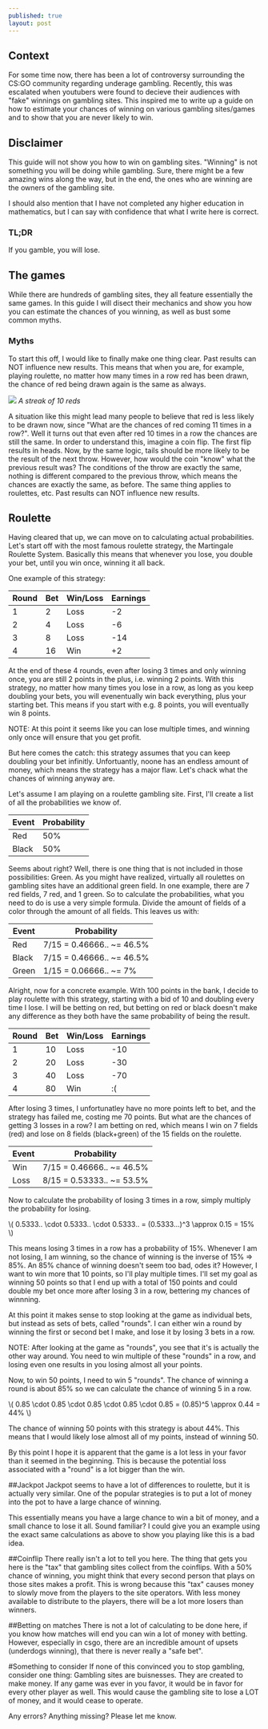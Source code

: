 ```yaml
---
published: true
layout: post
---
```


<!--excerpt-->

## Context

For some time now, there has been a lot of controversy surrounding the CS:GO community regarding underage gambling. Recently, this was escalated when youtubers were found to decieve their audiences with "fake" winnings on gambling sites. This inspired me to write up a guide on how to estimate your chances of winning on various gambling sites/games and to show that you are never likely to win.

## Disclaimer

This guide will not show you how to win on gambling sites. "Winning" is not something you will be doing while gambling. Sure, there might be a few amazing wins along the way, but in the end, the ones who are winning are the owners of the gambling site.

I should also mention that I have not completed any higher education in mathematics, but I can say with confidence that what I write here is correct.

### TL;DR

If you gamble, you will lose.

## The games

While there are hundreds of gambling sites, they all feature essentially the same games. In this guide I will disect their mechanics and show you how you can estimate the chances of you winning, as well as bust some common myths.

### Myths

To start this off, I would like to finally make one thing clear. Past results can NOT influence new results. This means that when you are, for example, playing roulette, no matter how many times in a row red has been drawn, the chance of red being drawn again is the same as always.

![](https://i.imgur.com/eB5tvmp.png)
*A streak of 10 reds*

A situation like this might lead many people to believe that red is less likely to be drawn now, since "What are the chances of red coming 11 times in a row?". Well it turns out that even after red 10 times in a row the chances are still the same. In order to understand this, imagine a coin flip. The first flip results in heads. Now, by the same logic, tails should be more likely to be the result of the next throw. However, how would the coin "know" what the previous result was? The conditions of the throw are exactly the same, nothing is different compared to the previous throw, which means the chances are exactly the same, as before. The same thing applies to roulettes, etc. Past results can NOT influence new results. 

## Roulette

Having cleared that up, we can move on to calculating actual probabilities. Let's start off with the most famous roulette strategy, the Martingale Roulette System. Basically this means that whenever you lose, you double your bet, until you win once, winning it all back.

One example of this strategy:

Round | Bet           | Win/Loss      | Earnings 
----- | ------------- | ------------- | ---- 
    1 | 2             | Loss          |   -2   
    2 | 4             | Loss          |   -6   
    3 | 8             | Loss          |  -14 
    4 | 16            | Win           |   +2 

At the end of these 4 rounds, even after losing 3 times and only winning once, you are still 2 points in the plus, i.e. winning 2 points. With this strategy, no matter how many times you lose in a row, as long as you keep doubling your bets, you will evenentually win back everything, plus your starting bet. This means if you start with e.g. 8 points, you will eventually win 8 points. 

NOTE: At this point it seems like you can lose multiple times, and winning only once will ensure that you get profit.

But here comes the catch: this strategy assumes that you can keep doubling your bet infinitly. Unfortuantly, noone has an endless amount of money, which means the strategy has a major flaw. Let's chack what the chances of winning anyway are. 

Let's assume I am playing on a roulette gambling site. First, I'll create a list of all the probabilities  we know of.

Event | Probability   
----- | ------------- 
  Red | 50%     
Black | 50%

Seems about right? Well, there is one thing that is not included in those possibilities: Green. As you might have realized, virtually all roulettes on gambling sites have an additional green field. In one example, there are 7 red fields, 7 red, and 1 green. So to calculate the probabilities, what you need to do is use a very simple formula. Divide the amount of fields of a color through the amount of all fields. This leaves us with:

Event | Probability   
----- | ------------- 
  Red | 7/15 = 0.46666.. ~= 46.5%  
Black | 7/15 = 0.46666.. ~= 46.5%
Green | 1/15 = 0.06666.. ~= 7%

Alright, now for a concrete example. With 100 points in the bank, I decide to play roulette with this strategy, starting with a bid of 10 and doubling every time I lose. I will be betting on red, but betting on red or black doesn't make any difference as they both have the same probability of being the result.

Round | Bet           | Win/Loss      | Earnings 
----- | ------------- | ------------- | ---- 
    1 | 10            | Loss          |   -10
    2 | 20            | Loss          |   -30  
    3 | 40            | Loss          |   -70 
    4 | 80            | Win           |   :(
   
After losing 3 times, I unfortunatley have no more points left to bet, and the strategy has failed me, costing me 70 points. But what are the chances of getting 3 losses in a row? I am betting on red, which means I win on 7 fields (red) and lose on 8 fields (black+green) of the 15 fields on the roulette.

Event | Probability   
----- | ------------- 
  Win | 7/15 = 0.46666.. ~= 46.5%  
 Loss | 8/15 = 0.53333.. ~= 53.5%
 
Now to calculate the probability of losing 3 times in a row, simply multiply the probability for losing.

\\( 0.5333.. \cdot 0.5333.. \cdot 0.5333.. = (0.5333...)^3 \approx 0.15 = 15% \\)

This means losing 3 times in a row has a probability of 15%. Whenever I am not losing, I am winning, so the chance of winning is the inverse of 15% => 85%. An 85% chance of winning doesn't seem too bad, odes it? However, I want to win more that 10 points, so I'll play multiple times. I'll set my goal as winning 50 points so that I end up with a total of 150 points and could double my bet once more after losing 3 in a row, bettering my chances of winnning. 

At this point it makes sense to stop looking at the game as individual bets, but instead as sets of bets, called "rounds". I can either win a round by winning the first or second bet I make, and lose it by losing 3 bets in a row.

NOTE: After looking at the game as "rounds", you see that it's is actually the other way around. You need to win multiple of these "rounds" in a row, and losing even one results in you losing almost all your points.

Now, to win 50 points, I need to win 5 "rounds". The chance of winning a round is about 85% so we can calculate the chance of winning 5 in a row.

\\( 0.85 \cdot 0.85 \cdot 0.85 \cdot 0.85 \cdot 0.85 = (0.85)^5 \approx 0.44 = 44% \\)

The chance of winning 50 points with this strategy is about 44%. This means that I would likely lose almost all of my points, instead of winning 50.

By this point I hope it is apparent that the game is a lot less in your favor than it seemed in the beginning. This is because the potential loss associated with a "round" is a lot bigger than the win. 

##Jackpot
Jackpot seems to have a lot of differences to roulette, but it is actually very similar. One of the popular strategies is to put a lot of money into the pot to have a large chance of winning. 

This essentially means you have a large chance to win a bit of money, and a small chance to lose it all. Sound familiar? I could give you an example using the exact same calculations as above to show you playing like this is a bad idea.

##Coinflip
There really isn't a lot to tell you here. The thing that gets you here is the "tax" that gambling sites collect from the coinflips. With a 50% chance of winning, you might think that every second person that plays on those sites makes a profit. This is wrong because this "tax" causes money to slowly move from the players to the site operators. With less money available to distribute to the players, there will be a lot more losers than winners.

##Betting on matches
There is not a lot of calculating to be done here, if you know how matches will end you can win a lot of money with betting. However, especially in csgo, there are an incredible amount of upsets (underdogs winning), that there is never really a "safe bet".  

#Something to consider
If none of this convinced you to stop gambling, consider one thing: Gambling sites are buisnesses. They are created to make money. If any game was ever in you favor, it would be in favor for every other player as well. This would cause the gambling site to lose a LOT of money, and it would cease to operate.

Any errors? Anything missing? Please let me know.